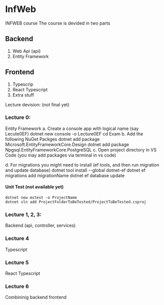 # InfWeb
INFWEB course
The course is devided in two parts
## Backend
  1. Web Api (api)
  2. Entity Framework

## Frontend
  1. Typescrip
  2. React Typescript
  3. Extra stuff

Lecture devision: (not final yet)

### Lecture 0:
  Entity Framework
  a.	Create a console app with logical name (say Lecute0EF) 
        dotnet new console -o Lecture0EF 
        cd Exam 
  b.	Add the following NuGet Packges 
        dotnet add package  Microsoft.EntityFrameworkCore.Design 
        dotnet add package Npgsql.EntityFrameworkCore.PostgreSQL 
  c.	Open project directory in VS Code  (you may add packages via terminal in vs code) 

  d.  For migrations you might need to install (ef tools, and then run migration and update database)
      dotnet tool install --global dotnet-ef 
      dotnet ef migrations add migrationName 
      dotnet ef database update 

#### Unit Test (not available yet)
    dotnet new mstest -o ProjectName
    dotnet sln add ProjectFolderToBeTested/ProjectToBeTested.csproj

### Lecture 1, 2, 3:
  Backend (api, controller, services)
### Lecture 4
  Typescript
### Lecture 5
  React Typescript
### Lecture 6
  Combininig backend frontend
